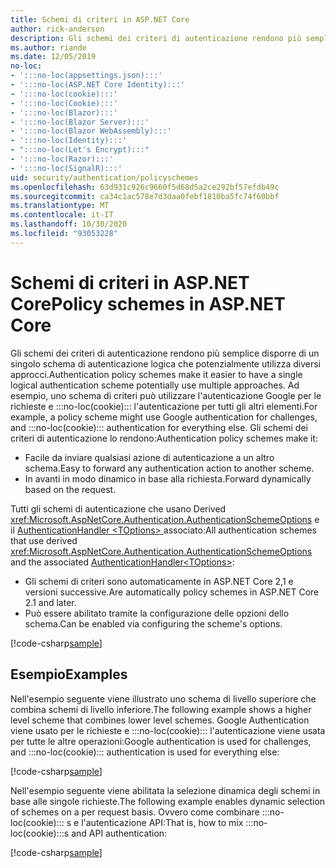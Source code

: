 ```yaml
---
title: Schemi di criteri in ASP.NET Core
author: rick-anderson
description: Gli schemi dei criteri di autenticazione rendono più semplice avere un unico schema di autenticazione logica
ms.author: riande
ms.date: 12/05/2019
no-loc:
- ':::no-loc(appsettings.json):::'
- ':::no-loc(ASP.NET Core Identity):::'
- ':::no-loc(cookie):::'
- ':::no-loc(Cookie):::'
- ':::no-loc(Blazor):::'
- ':::no-loc(Blazor Server):::'
- ':::no-loc(Blazor WebAssembly):::'
- ':::no-loc(Identity):::'
- ":::no-loc(Let's Encrypt):::"
- ':::no-loc(Razor):::'
- ':::no-loc(SignalR):::'
uid: security/authentication/policyschemes
ms.openlocfilehash: 63d931c926c9660f5d68d5a2ce292bf57efdb49c
ms.sourcegitcommit: ca34c1ac578e7d3daa0febf1810ba5fc74f60bbf
ms.translationtype: MT
ms.contentlocale: it-IT
ms.lasthandoff: 10/30/2020
ms.locfileid: "93053228"
---
```

# <a name="policy-schemes-in-aspnet-core"></a><span data-ttu-id="f22d9-103">Schemi di criteri in ASP.NET Core</span><span class="sxs-lookup"><span data-stu-id="f22d9-103">Policy schemes in ASP.NET Core</span></span>

<span data-ttu-id="f22d9-104">Gli schemi dei criteri di autenticazione rendono più semplice disporre di un singolo schema di autenticazione logica che potenzialmente utilizza diversi approcci.</span><span class="sxs-lookup"><span data-stu-id="f22d9-104">Authentication policy schemes make it easier to have a single logical authentication scheme potentially use multiple approaches.</span></span> <span data-ttu-id="f22d9-105">Ad esempio, uno schema di criteri può utilizzare l'autenticazione Google per le richieste e :::no-loc(cookie)::: l'autenticazione per tutti gli altri elementi.</span><span class="sxs-lookup"><span data-stu-id="f22d9-105">For example, a policy scheme might use Google authentication for challenges, and :::no-loc(cookie)::: authentication for everything else.</span></span> <span data-ttu-id="f22d9-106">Gli schemi dei criteri di autenticazione lo rendono:</span><span class="sxs-lookup"><span data-stu-id="f22d9-106">Authentication policy schemes make it:</span></span>

* <span data-ttu-id="f22d9-107">Facile da inviare qualsiasi azione di autenticazione a un altro schema.</span><span class="sxs-lookup"><span data-stu-id="f22d9-107">Easy to forward any authentication action to another scheme.</span></span>
* <span data-ttu-id="f22d9-108">In avanti in modo dinamico in base alla richiesta.</span><span class="sxs-lookup"><span data-stu-id="f22d9-108">Forward dynamically based on the request.</span></span>

<span data-ttu-id="f22d9-109">Tutti gli schemi di autenticazione che usano Derived <xref:Microsoft.AspNetCore.Authentication.AuthenticationSchemeOptions> e il [AuthenticationHandler \<TOptions> ](/dotnet/api/microsoft.aspnetcore.authentication.authenticationhandler-1)associato:</span><span class="sxs-lookup"><span data-stu-id="f22d9-109">All authentication schemes that use derived <xref:Microsoft.AspNetCore.Authentication.AuthenticationSchemeOptions> and the associated [AuthenticationHandler\<TOptions>](/dotnet/api/microsoft.aspnetcore.authentication.authenticationhandler-1):</span></span>

* <span data-ttu-id="f22d9-110">Gli schemi di criteri sono automaticamente in ASP.NET Core 2,1 e versioni successive.</span><span class="sxs-lookup"><span data-stu-id="f22d9-110">Are automatically policy schemes in ASP.NET Core 2.1 and later.</span></span>
* <span data-ttu-id="f22d9-111">Può essere abilitato tramite la configurazione delle opzioni dello schema.</span><span class="sxs-lookup"><span data-stu-id="f22d9-111">Can be enabled via configuring the scheme's options.</span></span>

[!code-csharp[sample](policyschemes/samples/AuthenticationSchemeOptions.cs?name=snippet)]

## <a name="examples"></a><span data-ttu-id="f22d9-112">Esempio</span><span class="sxs-lookup"><span data-stu-id="f22d9-112">Examples</span></span>

<span data-ttu-id="f22d9-113">Nell'esempio seguente viene illustrato uno schema di livello superiore che combina schemi di livello inferiore.</span><span class="sxs-lookup"><span data-stu-id="f22d9-113">The following example shows a higher level scheme that combines lower level schemes.</span></span> <span data-ttu-id="f22d9-114">Google Authentication viene usato per le richieste e :::no-loc(cookie)::: l'autenticazione viene usata per tutte le altre operazioni:</span><span class="sxs-lookup"><span data-stu-id="f22d9-114">Google authentication is used for challenges, and :::no-loc(cookie)::: authentication is used for everything else:</span></span>

[!code-csharp[sample](policyschemes/samples/Startup.cs?name=snippet1)]

<span data-ttu-id="f22d9-115">Nell'esempio seguente viene abilitata la selezione dinamica degli schemi in base alle singole richieste.</span><span class="sxs-lookup"><span data-stu-id="f22d9-115">The following example enables dynamic selection of schemes on a per request basis.</span></span> <span data-ttu-id="f22d9-116">Ovvero come combinare :::no-loc(cookie)::: s e l'autenticazione API:</span><span class="sxs-lookup"><span data-stu-id="f22d9-116">That is, how to mix :::no-loc(cookie):::s and API authentication:</span></span>

 <!-- REVIEW, missing If set in public Func<HttpContext, string> ForwardDefaultSelector -->

[!code-csharp[sample](policyschemes/samples/Startup.cs?name=snippet2)]
